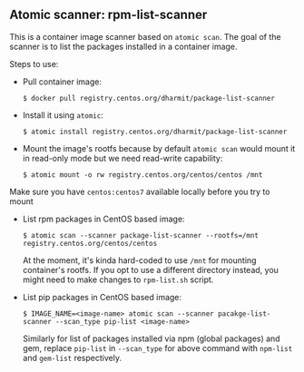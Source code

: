 Atomic scanner: rpm-list-scanner
--------------------------------

This is a container image scanner based on `atomic scan`. The goal of the
scanner is to list the packages installed in a container image.

Steps to use:

- Pull container image:

    ```
    $ docker pull registry.centos.org/dharmit/package-list-scanner
    ```

- Install it using `atomic`:

    ```
    $ atomic install registry.centos.org/dharmit/package-list-scanner
    ```

- Mount the image's rootfs because by default `atomic scan` would mount it in
  read-only mode but we need read-write capability:

    ```
    $ atomic mount -o rw registry.centos.org/centos/centos /mnt
    ```

Make sure you have `centos:centos7` available locally before you try to mount

- List rpm packages in CentOS based image:

    ```
    $ atomic scan --scanner package-list-scanner --rootfs=/mnt registry.centos.org/centos/centos
    ```

  At the moment, it's kinda hard-coded to use `/mnt` for mounting container's
rootfs. If you opt to use a different directory instead, you might need to make
changes to `rpm-list.sh` script.

- List pip packages in CentOS based image:

    ```
    $ IMAGE_NAME=<image-name> atomic scan --scanner pacakge-list-scanner --scan_type pip-list <image-name>
    ```

  Similarly for list of packages installed via npm (global packages) and gem,
replace `pip-list` in `--scan_type` for above command with `npm-list` and
`gem-list` respectively.

